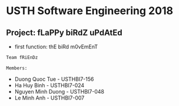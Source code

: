 # USTH Software Engineering 2018

## Project: fLaPPy biRdZ uPdAtEd


* first function: thE biRd m0vEmEnT
    

```bash
Team fRiEnDz
```

``
Members:
``
* Duong Quoc Tue - USTHBI7-156
* Ha Huy Binh - USTHBI7-024
* Nguyen Minh Duong - USTHBI7-048
* Le Minh Anh - USTHBI7-007
    
